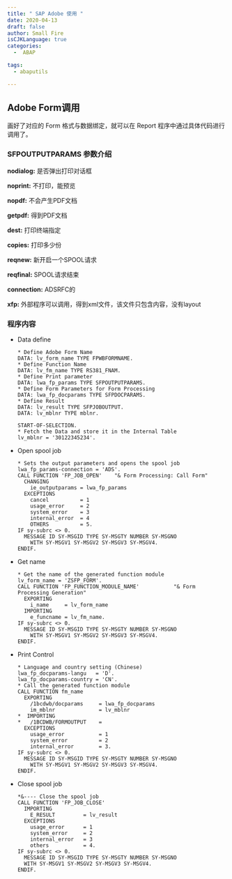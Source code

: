```yaml
---
title: " SAP Adobe 使用 "
date: 2020-04-13
draft: false
author: Small Fire
isCJKLanguage: true
categories: 
  -  ABAP

tags: 
  - abaputils

---
```


## Adobe Form调用

画好了对应的 Form 格式与数据绑定，就可以在 Report 程序中通过具体代码进行调用了。

### SFPOUTPUTPARAMS 参数介绍

**nodialog:** 是否弹出打印对话框

**noprint:** 不打印，能预览

**nopdf:** 不会产生PDF文档

**getpdf:** 得到PDF文档

**dest:** 打印终端指定

**copies:** 打印多少份

**reqnew:** 新开启一个SPOOL请求

**reqfinal:** SPOOL请求结束

**connection:** ADSRFC的

**xfp:** 外部程序可以调用，得到xml文件，该文件只包含内容，没有layout

### 程序内容

- Data define

  ```Js
  * Define Adobe Form Name
  DATA: lv_form_name TYPE FPWBFORMNAME.
  * Define Function Name
  DATA: lv_fm_name TYPE RS381_FNAM.
  * Define Print parameter
  DATA: lwa_fp_params TYPE SFPOUTPUTPARAMS.
  * Define Form Parameters for Form Processing
  DATA: lwa_fp_docparams TYPE SFPDOCPARAMS.
  * Define Result
  DATA: lv_result TYPE SFPJOBOUTPUT.
  DATA: lv_mblnr TYPE mblnr.
  
  START-OF-SELECTION.
  * Fetch the Data and store it in the Internal Table
  lv_mblnr = '30122345234'.
  ```

- Open spool job

  ```JS
  * Sets the output parameters and opens the spool job
  lwa_fp_params-connection = 'ADS'. 
  CALL FUNCTION 'FP_JOB_OPEN'    "& Form Processing: Call Form"
    CHANGING
      ie_outputparams = lwa_fp_params
    EXCEPTIONS
      cancel          = 1
      usage_error     = 2
      system_error    = 3
      internal_error  = 4
      OTHERS          = 5.
  IF sy-subrc <> 0.
    MESSAGE ID SY-MSGID TYPE SY-MSGTY NUMBER SY-MSGNO
      WITH SY-MSGV1 SY-MSGV2 SY-MSGV3 SY-MSGV4.
  ENDIF.
  ```

- Get name  

  ```JS
  * Get the name of the generated function module
  lv_form_name = 'ZSFP_FORM'.
  CALL FUNCTION 'FP_FUNCTION_MODULE_NAME'           "& Form Processing Generation"
    EXPORTING
      i_name     = lv_form_name
    IMPORTING
      e_funcname = lv_fm_name.
  IF sy-subrc <> 0.
    MESSAGE ID SY-MSGID TYPE SY-MSGTY NUMBER SY-MSGNO
      WITH SY-MSGV1 SY-MSGV2 SY-MSGV3 SY-MSGV4.
  ENDIF.
  ```

- Print Control

  ```JS
  * Language and country setting (Chinese)
  lwa_fp_docparams-langu   = 'D'.
  lwa_fp_docparams-country = 'CN'.
  * Call the generated function module
  CALL FUNCTION fm_name
    EXPORTING
      /1bcdwb/docparams     = lwa_fp_docparams
      im_mblnr              = lv_mblnr
  *  IMPORTING
  *   /1BCDWB/FORMOUTPUT    =
    EXCEPTIONS
      usage_error           = 1
      system_error          = 2
      internal_error        = 3.
  IF sy-subrc <> 0.
    MESSAGE ID SY-MSGID TYPE SY-MSGTY NUMBER SY-MSGNO
      WITH SY-MSGV1 SY-MSGV2 SY-MSGV3 SY-MSGV4.
  ENDIF.
  ```
  
- Close spool job

  ```JS
  *&---- Close the spool job
  CALL FUNCTION 'FP_JOB_CLOSE'
    IMPORTING
      E_RESULT         = lv_result
    EXCEPTIONS
      usage_error      = 1
      system_error     = 2
      internal_error   = 3
      others           = 4.
  IF sy-subrc <> 0.
    MESSAGE ID SY-MSGID TYPE SY-MSGTY NUMBER SY-MSGNO
  	WITH SY-MSGV1 SY-MSGV2 SY-MSGV3 SY-MSGV4.
  ENDIF.
  ```

  

